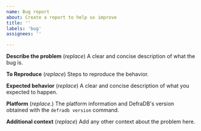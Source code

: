 ```yaml
---
name: Bug report
about: Create a report to help us improve
title: ''
labels: 'bug'
assignees: ''

---
```


**Describe the problem**
(*replace*) A clear and concise description of what the bug is.

**To Reproduce**
(*replace*) Steps to reproduce the behavior.

**Expected behavior**
(*replace*) A clear and concise description of what you expected to happen.

**Platform**
(*replace*.) The platform information and DefraDB's version obtained with the `defradb version` command.

**Additional context**
(*replace*) Add any other context about the problem here.